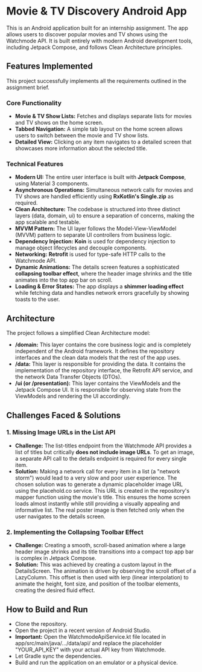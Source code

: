 

# Movie & TV Discovery Android App

This is an Android application built for an internship assignment. The app allows users to discover popular movies and TV shows using the Watchmode API. It is built entirely with modern Android development tools, including Jetpack Compose, and follows Clean Architecture principles.

## Features Implemented

This project successfully implements all the requirements outlined in the assignment brief.

### Core Functionality

- **Movie & TV Show Lists:** Fetches and displays separate lists for movies and TV shows on the home screen.
- **Tabbed Navigation:** A simple tab layout on the home screen allows users to switch between the movie and TV show lists.
- **Detailed View:** Clicking on any item navigates to a detailed screen that showcases more information about the selected title.

### Technical Features

- **Modern UI:** The entire user interface is built with **Jetpack Compose**, using Material 3 components.
- **Asynchronous Operations:** Simultaneous network calls for movies and TV shows are handled efficiently using **RxKotlin's Single.zip** as required.
- **Clean Architecture:** The codebase is structured into three distinct layers (data, domain, ui) to ensure a separation of concerns, making the app scalable and testable.
- **MVVM Pattern:** The UI layer follows the Model-View-ViewModel (MVVM) pattern to separate UI controllers from business logic.
- **Dependency Injection:** **Koin** is used for dependency injection to manage object lifecycles and decouple components.
- **Networking:** **Retrofit** is used for type-safe HTTP calls to the Watchmode API.
- **Dynamic Animations:** The details screen features a sophisticated **collapsing toolbar effect**, where the header image shrinks and the title animates into the top app bar on scroll.
- **Loading & Error States:** The app displays a **shimmer loading effect** while fetching data and handles network errors gracefully by showing toasts to the user.

## Architecture

The project follows a simplified Clean Architecture model:

- **/domain:** This layer contains the core business logic and is completely independent of the Android framework. It defines the repository interfaces and the clean data models that the rest of the app uses.
- **/data:** This layer is responsible for providing the data. It contains the implementation of the repository interface, the Retrofit API service, and the network Data Transfer Objects (DTOs).
- **/ui (or /presentation):** This layer contains the ViewModels and the Jetpack Compose UI. It is responsible for observing state from the ViewModels and rendering the UI accordingly.

## Challenges Faced & Solutions

### 1\. Missing Image URLs in the List API

- **Challenge:** The list-titles endpoint from the Watchmode API provides a list of titles but critically **does not include image URLs**. To get an image, a separate API call to the details endpoint is required for every single item.
- **Solution:** Making a network call for every item in a list (a "network storm") would lead to a very slow and poor user experience. The chosen solution was to generate a dynamic placeholder image URL using the placehold.co service. This URL is created in the repository's mapper function using the movie's title. This ensures the home screen loads almost instantly while still providing a visually appealing and informative list. The real poster image is then fetched only when the user navigates to the details screen.

### 2\. Implementing the Collapsing Toolbar Effect

- **Challenge:** Creating a smooth, scroll-based animation where a large header image shrinks and its title transitions into a compact top app bar is complex in Jetpack Compose.
- **Solution:** This was achieved by creating a custom layout in the DetailsScreen. The animation is driven by observing the scroll offset of a LazyColumn. This offset is then used with lerp (linear interpolation) to animate the height, font size, and position of the toolbar elements, creating the desired fluid effect.

## How to Build and Run

- Clone the repository.
- Open the project in a recent version of Android Studio.
- **Important:** Open the WatchmodeApiService.kt file located in app/src/main/java/.../data/api/ and replace the placeholder "YOUR_API_KEY" with your actual API key from Watchmode.
- Let Gradle sync the dependencies.
- Build and run the application on an emulator or a physical device.

